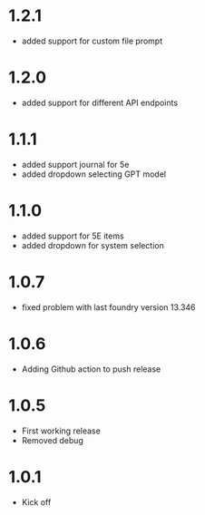 # 1.2.1
- added support for custom file prompt

# 1.2.0
- added support for different API endpoints

# 1.1.1
- added support journal for 5e
- added dropdown selecting GPT model

# 1.1.0
- added support for 5E items
- added dropdown for system selection

# 1.0.7
- fixed problem with last foundry version 13.346

# 1.0.6
- Adding Github action to push release

# 1.0.5
- First working release
- Removed debug

# 1.0.1
- Kick off